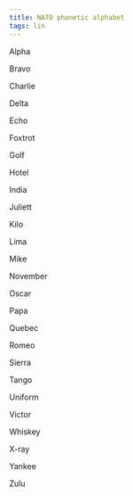 ```yaml
---
title: NATO phonetic alphabet 
tags: lin
---
```


Alpha

Bravo

Charlie

Delta

Echo

Foxtrot

Golf

Hotel

India

Juliett

Kilo

Lima

Mike

November

Oscar

Papa

Quebec

Romeo

Sierra

Tango

Uniform

Victor

Whiskey

X-ray

Yankee

Zulu